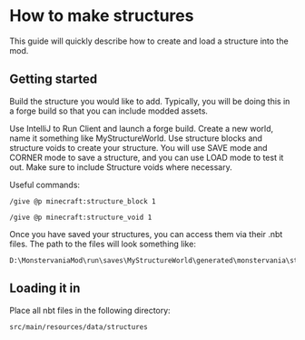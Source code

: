 # How to make structures

This guide will quickly describe how to create and load a structure into the mod.
## Getting started

Build the structure you would like to add. Typically, you will be doing
this in a forge build so that you can include modded assets.

Use IntelliJ to Run Client and launch a forge build. 
Create a new world, name it something like MyStructureWorld.
Use structure blocks and structure voids to create your structure.
You will use SAVE mode and CORNER mode to save a structure, and you
can use LOAD mode to test it out. Make sure to include Structure voids 
where necessary.

Useful commands:
```
/give @p minecraft:structure_block 1

/give @p minecraft:structure_void 1 
```

Once you have saved your structures, you can access them via
their .nbt files. The path to the files will look something like:
```
D:\MonstervaniaMod\run\saves\MyStructureWorld\generated\monstervania\structures
```

## Loading it in

Place all nbt files in the following directory:
```
src/main/resources/data/structures
```